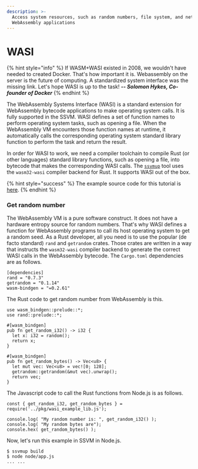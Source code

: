 ```yaml
---
description: >-
  Access system resources, such as random numbers, file system, and network from
  WebAssembly applications
---
```


# WASI

{% hint style="info" %}
If WASM+WASI existed in 2008, we wouldn't have needed to created Docker. That's how important it is. Webassembly on the server is the future of computing. A standardized system interface was the missing link. Let's hope WASI is up to the task! _**-- Solomon Hykes, Co-founder of Docker**_
{% endhint %}

The WebAssembly Systems Interface \(WASI\) is a standard extension for WebAssembly bytecode applications to make operating system calls. It is fully supported in the SSVM. WASI defines a set of function names to perform operating system tasks, such as opening a file. When the WebAssembly VM encounters those function names at runtime, it automatically calls the corresponding operating system standard library function to perform the task and return the result.

In order for WASI to work, we need a compiler toolchain to compile Rust \(or other languages\) standard library functions, such as opening a file, into bytecode that makes the corresponding WASI calls. The [`ssvmup`](https://github.com/second-state/ssvmup) tool uses the `wasm32-wasi` compiler backend for Rust. It supports WASI out of the box.

{% hint style="success" %}
The example source code for this tutorial is [here](https://github.com/second-state/wasm-learning/tree/master/nodejs/wasi).
{% endhint %}

### Get random number

The WebAssembly VM is a pure software construct. It does not have a hardware entropy source for random numbers. That's why WASI defines a function for WebAssembly programs to call its host operating system to get a random seed. As a Rust developer, all you need is to use the popular \(de facto standard\) `rand` and `getrandom` crates. Those crates are written in a way that instructs the `wasm32-wasi` compiler backend to generate the correct WASI calls in the WebAssembly bytecode. The `Cargo.toml` dependencies are as follows.

```text
[dependencies]
rand = "0.7.3"
getrandom = "0.1.14"
wasm-bindgen = "=0.2.61"
```

The Rust code to get random number from WebAssembly is this.

```text
use wasm_bindgen::prelude::*;
use rand::prelude::*;

#[wasm_bindgen]
pub fn get_random_i32() -> i32 {
  let x: i32 = random();
  return x;
}

#[wasm_bindgen]
pub fn get_random_bytes() -> Vec<u8> {
  let mut vec: Vec<u8> = vec![0; 128];
  getrandom::getrandom(&mut vec).unwrap();
  return vec;
}
```

The Javascript code to call the Rust functions from Node.js is as follows.

```text
const { get_random_i32, get_random_bytes } = require('../pkg/wasi_example_lib.js');

console.log( "My random number is: ", get_random_i32() );
console.log( "My random bytes are");
console.hex( get_random_bytes() );
```

Now, let's run this example in SSVM in Node.js.

```text
$ ssvmup build
$ node node/app.js
... ...
```





